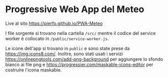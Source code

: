 # Progressive Web App del Meteo

Live al sito https://pierfo.github.io/PWA-Meteo

I file sorgente si trovano nella cartella `/src/` mentre il codice del service worker è collocato in `/public/service-worker.js`.

Le icone dell'app si trovano in `public` e sono state prese da https://img.icons8.com/. Inoltre, sono stati usati i servizi https://onlinepngtools.com/add-png-background per aggiungere lo sfondo bianco ai file png e https://progressier.com/maskable-icons-editor per costruire l'icona maskable.